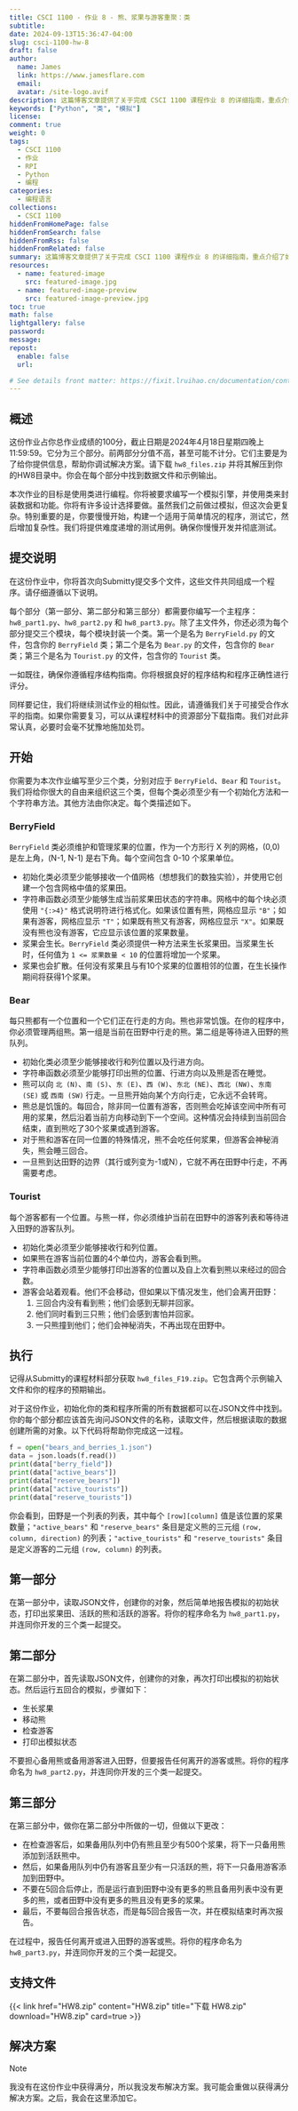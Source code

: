 ```yaml
---
title: CSCI 1100 - 作业 8 - 熊、浆果与游客重聚：类
subtitle:
date: 2024-09-13T15:36:47-04:00
slug: csci-1100-hw-8
draft: false
author:
  name: James
  link: https://www.jamesflare.com
  email:
  avatar: /site-logo.avif
description: 这篇博客文章提供了关于完成 CSCI 1100 课程作业 8 的详细指南，重点介绍了如何使用 Python 类模拟一个有熊和游客的莓果田。它涵盖了 BerryField、Bear 和 Tourist 类的创建，以及提交作业的说明。
keywords: ["Python", "类", "模拟"]
license:
comment: true
weight: 0
tags:
  - CSCI 1100
  - 作业
  - RPI
  - Python
  - 编程
categories:
  - 编程语言
collections:
  - CSCI 1100
hiddenFromHomePage: false
hiddenFromSearch: false
hiddenFromRss: false
hiddenFromRelated: false
summary: 这篇博客文章提供了关于完成 CSCI 1100 课程作业 8 的详细指南，重点介绍了如何使用 Python 类模拟一个有熊和游客的莓果田。它涵盖了 BerryField、Bear 和 Tourist 类的创建，以及提交作业的说明。
resources:
  - name: featured-image
    src: featured-image.jpg
  - name: featured-image-preview
    src: featured-image-preview.jpg
toc: true
math: false
lightgallery: false
password:
message:
repost:
  enable: false
  url:

# See details front matter: https://fixit.lruihao.cn/documentation/content-management/introduction/#front-matter
---
```


<!--more-->

## 概述

这份作业占你总作业成绩的100分，截止日期是2024年4月18日星期四晚上11:59:59。它分为三个部分。前两部分分值不高，甚至可能不计分。它们主要是为了给你提供信息，帮助你调试解决方案。请下载 `hw8_files.zip` 并将其解压到你的HW8目录中。你会在每个部分中找到数据文件和示例输出。

本次作业的目标是使用类进行编程。你将被要求编写一个模拟引擎，并使用类来封装数据和功能。你将有许多设计选择要做。虽然我们之前做过模拟，但这次会更复杂。特别重要的是，你要慢慢开始，构建一个适用于简单情况的程序，测试它，然后增加复杂性。我们将提供难度递增的测试用例。确保你慢慢开发并彻底测试。

## 提交说明

在这份作业中，你将首次向Submitty提交多个文件，这些文件共同组成一个程序。请仔细遵循以下说明。

每个部分（第一部分、第二部分和第三部分）都需要你编写一个主程序：`hw8_part1.py`、`hw8_part2.py` 和 `hw8_part3.py`。除了主文件外，你还必须为每个部分提交三个模块，每个模块封装一个类。第一个是名为 `BerryField.py` 的文件，包含你的 `BerryField` 类；第二个是名为 `Bear.py` 的文件，包含你的 `Bear` 类；第三个是名为 `Tourist.py` 的文件，包含你的 `Tourist` 类。

一如既往，确保你遵循程序结构指南。你将根据良好的程序结构和程序正确性进行评分。

同样要记住，我们将继续测试作业的相似性。因此，请遵循我们关于可接受合作水平的指南。如果你需要复习，可以从课程材料中的资源部分下载指南。我们对此非常认真，必要时会毫不犹豫地施加处罚。

## 开始

你需要为本次作业编写至少三个类，分别对应于 `BerryField`、`Bear` 和 `Tourist`。我们将给你很大的自由来组织这三个类，但每个类必须至少有一个初始化方法和一个字符串方法。其他方法由你决定。每个类描述如下。

### BerryField

`BerryField` 类必须维护和管理浆果的位置，作为一个方形行 X 列的网格，(0,0) 是左上角，(N-1, N-1) 是右下角。每个空间包含 0-10 个浆果单位。

- 初始化类必须至少能够接收一个值网格（想想我们的数独实验），并使用它创建一个包含网格中值的浆果田。
- 字符串函数必须至少能够生成当前浆果田状态的字符串。网格中的每个块必须使用 `"{:>4}"` 格式说明符进行格式化。如果该位置有熊，网格应显示 `"B"`；如果有游客，网格应显示 `"T"`；如果既有熊又有游客，网格应显示 `"X"`。如果既没有熊也没有游客，它应显示该位置的浆果数量。
- 浆果会生长。`BerryField` 类必须提供一种方法来生长浆果田。当浆果生长时，任何值为 `1 <= 浆果数量 < 10` 的位置将增加一个浆果。
- 浆果也会扩散。任何没有浆果且与有10个浆果的位置相邻的位置，在生长操作期间将获得1个浆果。

### Bear

每只熊都有一个位置和一个它们正在行走的方向。熊也非常饥饿。在你的程序中，你必须管理两组熊。第一组是当前在田野中行走的熊。第二组是等待进入田野的熊队列。

- 初始化类必须至少能够接收行和列位置以及行进方向。
- 字符串函数必须至少能够打印出熊的位置、行进方向以及熊是否在睡觉。
- 熊可以向 `北 (N)`、`南 (S)`、`东 (E)`、`西 (W)`、`东北 (NE)`、`西北 (NW)`、`东南 (SE)` 或 `西南 (SW)` 行走。一旦熊开始向某个方向行走，它永远不会转弯。
- 熊总是饥饿的。每回合，除非同一位置有游客，否则熊会吃掉该空间中所有可用的浆果，然后沿着当前方向移动到下一个空间。这种情况会持续到当前回合结束，直到熊吃了30个浆果或遇到游客。
- 对于熊和游客在同一位置的特殊情况，熊不会吃任何浆果，但游客会神秘消失，熊会睡三回合。
- 一旦熊到达田野的边界（其行或列变为-1或N），它就不再在田野中行走，不再需要考虑。

### Tourist

每个游客都有一个位置。与熊一样，你必须维护当前在田野中的游客列表和等待进入田野的游客队列。

- 初始化类必须至少能够接收行和列位置。
- 如果熊在游客当前位置的4个单位内，游客会看到熊。
- 字符串函数必须至少能够打印出游客的位置以及自上次看到熊以来经过的回合数。
- 游客会站着观看。他们不会移动，但如果以下情况发生，他们会离开田野：
  1. 三回合内没有看到熊；他们会感到无聊并回家。
  2. 他们同时看到三只熊；他们会感到害怕并回家。
  3. 一只熊撞到他们；他们会神秘消失，不再出现在田野中。

## 执行

记得从Submitty的课程材料部分获取 `hw8_files_F19.zip`。它包含两个示例输入文件和你的程序的预期输出。

对于这份作业，初始化你的类和程序所需的所有数据都可以在JSON文件中找到。你的每个部分都应该首先询问JSON文件的名称，读取文件，然后根据读取的数据创建所需的对象。以下代码将帮助你完成这一过程。

```python
f = open("bears_and_berries_1.json")
data = json.loads(f.read())
print(data["berry_field"])
print(data["active_bears"])
print(data["reserve_bears"])
print(data["active_tourists"])
print(data["reserve_tourists"])
```

你会看到，田野是一个列表的列表，其中每个 `[row][column]` 值是该位置的浆果数量；`"active_bears"` 和 `"reserve_bears"` 条目是定义熊的三元组 `(row, column, direction)` 的列表；`"active_tourists"` 和 `"reserve_tourists"` 条目是定义游客的二元组 `(row, column)` 的列表。

## 第一部分

在第一部分中，读取JSON文件，创建你的对象，然后简单地报告模拟的初始状态，打印出浆果田、活跃的熊和活跃的游客。将你的程序命名为 `hw8_part1.py`，并连同你开发的三个类一起提交。

## 第二部分

在第二部分中，首先读取JSON文件，创建你的对象，再次打印出模拟的初始状态。然后运行五回合的模拟，步骤如下：

- 生长浆果
- 移动熊
- 检查游客
- 打印出模拟状态

不要担心备用熊或备用游客进入田野，但要报告任何离开的游客或熊。将你的程序命名为 `hw8_part2.py`，并连同你开发的三个类一起提交。

## 第三部分

在第三部分中，做你在第二部分中所做的一切，但做以下更改：

- 在检查游客后，如果备用队列中仍有熊且至少有500个浆果，将下一只备用熊添加到活跃熊中。
- 然后，如果备用队列中仍有游客且至少有一只活跃的熊，将下一只备用游客添加到田野中。
- 不要在5回合后停止，而是运行直到田野中没有更多的熊且备用列表中没有更多的熊，或者田野中没有更多的熊且没有更多的浆果。
- 最后，不要每回合报告状态，而是每5回合报告一次，并在模拟结束时再次报告。

在过程中，报告任何离开或进入田野的游客或熊。将你的程序命名为 `hw8_part3.py`，并连同你开发的三个类一起提交。

## 支持文件

{{< link href="HW8.zip" content="HW8.zip" title="下载 HW8.zip" download="HW8.zip" card=true >}}

## 解决方案

> [!NOTE]
> 我没有在这份作业中获得满分，所以我没发布解决方案。我可能会重做以获得满分解决方案。之后，我会在这里添加它。